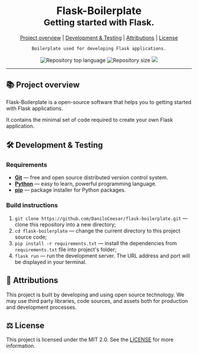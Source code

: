 <div align="center">
<h1>Flask-Boilerplate<br/><sub>Getting started with Flask.</sub></h1>

<a href="#project-overview">Project overview</a> |
<a href="#development--testing">Development & Testing</a> |
<a href="#attributions">Attributions</a> |
<a href="#license">License</a>

<pre lang="bash"><code style="white-space: pre-line">Boilerplate used for developing Flask applications.
</code></pre>

<img alt="Repository top language" src="https://img.shields.io/github/languages/top/daniloceesar/flask-boilerplate.svg" />

<img alt="Repository size" src="https://img.shields.io/github/repo-size/daniloceesar/flask-boilerplate.svg" />

<a href="https://github.com/DaniloCeesar/flask-boilerplate/blob/main/LICENSE.md">
<img src="https://img.shields.io/badge/license-MPL%202.0-brightgreen.svg"/>
</a>

</div>
<hr />

## 📚 Project overview

Flask-Boilerplate is a open-source software that helps you to getting started with Flask applications.

It contains the minimal set of code required to create your own Flask application.

## 🛠️ Development & Testing

### Requirements

- **[Git](https://git-scm.com/)** — free and open source distributed version control system.
- **[Python](https://www.python.org/)** — easy to learn, powerful programming language.
- **[pip](https://pypi.org/project/pip/)** — package installer for Python packages.

### Build instructions

1. `git clone https://github.com/DaniloCeesar/flask-boilerplate.git` — clone this repository into a new directory;
2. `cd flask-boilerplate` — change the current directory to this project source code;
3. `pip install -r requirements.txt` — install the dependencies from `requirements.txt` file into project's folder;
4. `flask run` — run the development server. The URL address and port will be displayed in your terminal.

## 👥 Attributions

This project is built by developing and using open source technology. We may use third party libraries, code sources, and assets both for production and development processes.

## ⚖️ License

This project is licensed under the MIT 2.0. See the [LICENSE](https://github.com/DaniloCeesar/flask-boilerplate/blob/main/LICENSE.md) for more information.
